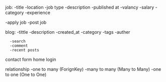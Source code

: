 job:
   -title
   -location 
   -job type
   -description
   -published at
   -valancy
   -salary
   -category
   -experience
   


   -apply job 
   -post job


blog:
      -tittle
      -description 
      -created_at
      -category
      -tags
      -auther

      -search
      -comment
      -recent posts


contact form
home
login



relationship
   -one to many     (ForignKey)
   -many to many    (Many to Many)
   -one to one      (One to One)